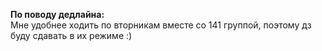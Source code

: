 <b>По поводу дедлайна:</b><br>
Мне удобнее ходить по вторникам вместе со 141 группой, поэтому дз буду сдавать в их режиме :)
